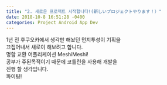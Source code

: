 ```yaml
---
title: "2. 새로운 프로젝트 시작합니다!(新しいプロジェクトやります！）"
date: 2018-10-8 16:51:28 -0400
categories: Project Android App Dev 
---
```


1년 전 후쿠오카에서 생각만 해놨던 먼지투성이 기획을  
끄집어내서 새로이 해보려고 합니다.  
명함 교환 어플리케이션 MeshiMeshi!  
공부가 주된목적이기 때문에 코틀린을 사용해 개발을  
진행 할 생각입니다.  
파이팅!
